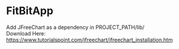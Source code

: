 # FitBitApp

Add JFreeChart as a dependency in PROJECT_PATH/lib/ <br />
Download Here: https://www.tutorialspoint.com/jfreechart/jfreechart_installation.htm
